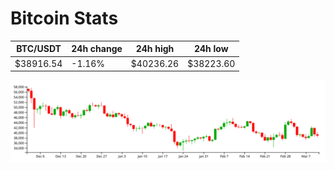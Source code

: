 # Bitcoin Stats

BTC/USDT|24h change|24h high|24h low|
|---|---|---|---|
|$38916.54|-1.16%|$40236.26|$38223.60|

<img src="./chart.svg">

